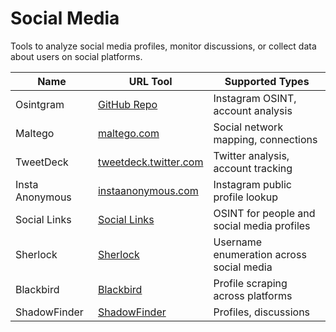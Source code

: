 # Social Media

Tools to analyze social media profiles, monitor discussions, or collect data about users on social platforms.

| Name             | URL Tool                                        | Supported Types                           |
|------------------|-------------------------------------------------|-------------------------------------------|
| Osintgram        | [GitHub Repo](https://github.com/Datalux/Osintgram) | Instagram OSINT, account analysis     |
| Maltego          | [maltego.com](https://www.maltego.com/)         | Social network mapping, connections       |
| TweetDeck        | [tweetdeck.twitter.com](https://tweetdeck.twitter.com/) | Twitter analysis, account tracking   |
| Insta Anonymous  | [instaanonymous.com](https://instaanonymous.com/) | Instagram public profile lookup         |
| Social Links | [Social Links](https://social-links.io)     | OSINT for people and social media profiles  |
| Sherlock | [Sherlock](https://github.com/sherlock-project/sherlock)     | Username enumeration across social media  |
| Blackbird | [Blackbird](https://github.com/p1ngul1n0/blackbird)     | Profile scraping across platforms  |
| ShadowFinder | [ShadowFinder](https://github.com/ShadowFinder)     | Profiles, discussions  |
